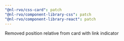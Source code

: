 ```yaml
---
"@nl-rvo/css-card": patch
"@nl-rvo/component-library-css": patch
"@nl-rvo/component-library-react": patch
---
```


Removed position relative from card with link indicator
